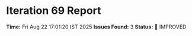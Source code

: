 # Iteration 69 Report
**Time:** Fri Aug 22 17:01:20 IST 2025
**Issues Found:** 3
**Status:** 🔧 IMPROVED

